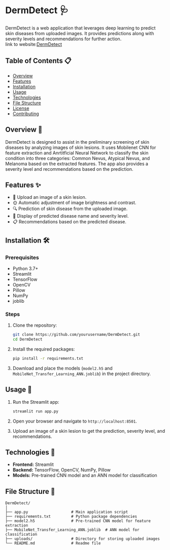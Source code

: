 # DermDetect 🩺

DermDetect is a web application that leverages deep learning to predict skin diseases from uploaded images. It provides predictions along with severity levels and recommendations for further action.<br>
link to website:[DermDetect](https://dermdetect16.onrender.com/)
## Table of Contents 📋

- [Overview](#overview)
- [Features](#features)
- [Installation](#installation)
- [Usage](#usage)
- [Technologies](#technologies)
- [File Structure](#file-structure)
- [License](#license)
- [Contributing](#contributing)

## Overview 🌟

DermDetect is designed to assist in the preliminary screening of skin diseases by analyzing images of skin lesions. It uses Mobilenet CNN for feature extraction and Anrtitficial Neural Network to classify the skin condition into three categories: Common Nevus, Atypical Nevus, and Melanoma based on the extracted features. The app also provides a severity level and recommendations based on the prediction.

## Features ✨

- 📸 Upload an image of a skin lesion.
- 🌞 Automatic adjustment of image brightness and contrast.
- 🔍 Prediction of skin disease from the uploaded image.
- 📝 Display of predicted disease name and severity level.
- 📋 Recommendations based on the predicted disease.

## Installation 🛠️

### Prerequisites

- Python 3.7+
- Streamlit
- TensorFlow
- OpenCV
- Pillow
- NumPy
- joblib

### Steps

1. Clone the repository:

    ```bash
    git clone https://github.com/yourusername/DermDetect.git
    cd DermDetect
    ```

2. Install the required packages:

    ```bash
    pip install -r requirements.txt
    ```

3. Download and place the models (`model2.h5` and `MobileNet_Transfer_Learning_ANN.joblib`) in the project directory.

## Usage 🚀

1. Run the Streamlit app:

    ```bash
    streamlit run app.py
    ```

2. Open your browser and navigate to `http://localhost:8501`.

3. Upload an image of a skin lesion to get the prediction, severity level, and recommendations.

## Technologies 🧪

- **Frontend:** Streamlit
- **Backend:** TensorFlow, OpenCV, NumPy, Pillow
- **Models:** Pre-trained CNN model and an ANN model for classification

## File Structure 📁

```plaintext
DermDetect/
│
├── app.py                   # Main application script
├── requirements.txt         # Python package dependencies
├── model2.h5                # Pre-trained CNN model for feature extraction
├── MobileNet_Transfer_Learning_ANN.joblib  # ANN model for classification
├── uploads/                 # Directory for storing uploaded images
└── README.md                # Readme file
